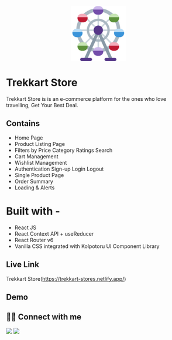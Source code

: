 <div align="center">
<img alt="trekkart store lgo" src="./public/favicon.ico" width="150px" height="150px" />
</div>

# Trekkart Store

Trekkart Store is is an e-commerce platform for the ones who love travelling, Get Your Best Deal.

## Contains

- Home Page
- Product Listing Page
- Filters by
Price
Category
Ratings
Search
- Cart Management
- Wishlist Management
- Authentication
Sign-up
Login
Logout
- Single Product Page
- Order Summary
- Loading & Alerts

# Built with -

- React JS
- React Context API + useReducer
- React Router v6
- Vanilla CSS integrated with Kolpotoru UI Component Library

## Live Link

Trekkart Store(https://trekkart-stores.netlify.app/)

## Demo


## 👩‍💻 Connect with me

<a href="https://twitter.com/Ifullofsunshine"><img src="https://img.shields.io/badge/Twitter-1DA1F2?style=for-the-badge&logo=twitter&logoColor=white"/></a>
<a href="https://www.linkedin.com/in/saharanitaa1230dreamer/"><img src="https://img.shields.io/badge/LinkedIn-0077B5?style=for-the-badge&logo=linkedin&logoColor=white"/></a>
